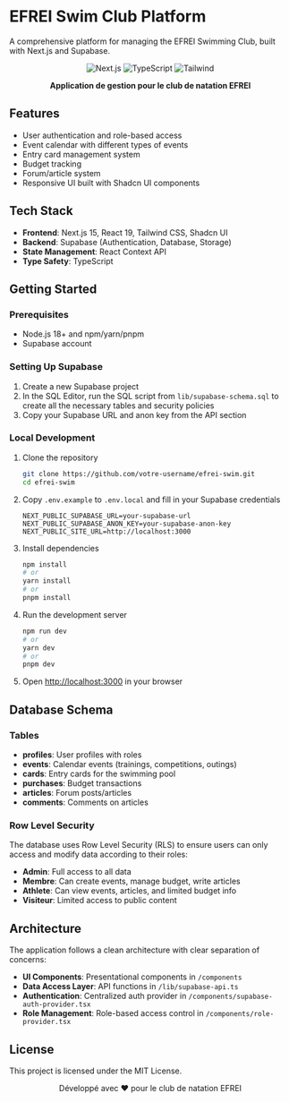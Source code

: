 # EFREI Swim Club Platform

A comprehensive platform for managing the EFREI Swimming Club, built with Next.js and Supabase.

<div align="center">
  <img src="https://img.shields.io/badge/Next.js-000000?style=for-the-badge&logo=next.js&logoColor=white" alt="Next.js" />
  <img src="https://img.shields.io/badge/TypeScript-3178C6?style=for-the-badge&logo=typescript&logoColor=white" alt="TypeScript" />
  <img src="https://img.shields.io/badge/Tailwind-06B6D4?style=for-the-badge&logo=tailwind-css&logoColor=white" alt="Tailwind" />
</div>

<div align="center">
  <p><strong>Application de gestion pour le club de natation EFREI</strong></p>
</div>

## Features

- User authentication and role-based access
- Event calendar with different types of events
- Entry card management system
- Budget tracking
- Forum/article system
- Responsive UI built with Shadcn UI components

## Tech Stack

- **Frontend**: Next.js 15, React 19, Tailwind CSS, Shadcn UI
- **Backend**: Supabase (Authentication, Database, Storage)
- **State Management**: React Context API
- **Type Safety**: TypeScript

## Getting Started

### Prerequisites

- Node.js 18+ and npm/yarn/pnpm
- Supabase account

### Setting Up Supabase

1. Create a new Supabase project
2. In the SQL Editor, run the SQL script from `lib/supabase-schema.sql` to create all the necessary tables and security policies
3. Copy your Supabase URL and anon key from the API section

### Local Development

1. Clone the repository
   ```bash
   git clone https://github.com/votre-username/efrei-swim.git
   cd efrei-swim
   ```
2. Copy `.env.example` to `.env.local` and fill in your Supabase credentials
   ```
   NEXT_PUBLIC_SUPABASE_URL=your-supabase-url
   NEXT_PUBLIC_SUPABASE_ANON_KEY=your-supabase-anon-key
   NEXT_PUBLIC_SITE_URL=http://localhost:3000
   ```
3. Install dependencies
   ```bash
   npm install
   # or
   yarn install
   # or
   pnpm install
   ```
4. Run the development server
   ```bash
   npm run dev
   # or
   yarn dev
   # or
   pnpm dev
   ```
5. Open [http://localhost:3000](http://localhost:3000) in your browser

## Database Schema

### Tables

- **profiles**: User profiles with roles
- **events**: Calendar events (trainings, competitions, outings)
- **cards**: Entry cards for the swimming pool
- **purchases**: Budget transactions
- **articles**: Forum posts/articles
- **comments**: Comments on articles

### Row Level Security

The database uses Row Level Security (RLS) to ensure users can only access and modify data according to their roles:

- **Admin**: Full access to all data
- **Membre**: Can create events, manage budget, write articles
- **Athlete**: Can view events, articles, and limited budget info
- **Visiteur**: Limited access to public content

## Architecture

The application follows a clean architecture with clear separation of concerns:

- **UI Components**: Presentational components in `/components`
- **Data Access Layer**: API functions in `/lib/supabase-api.ts`
- **Authentication**: Centralized auth provider in `/components/supabase-auth-provider.tsx`
- **Role Management**: Role-based access control in `/components/role-provider.tsx`

## License

This project is licensed under the MIT License.

<div align="center">
  <p>Développé avec ❤️ pour le club de natation EFREI</p>
</div>
